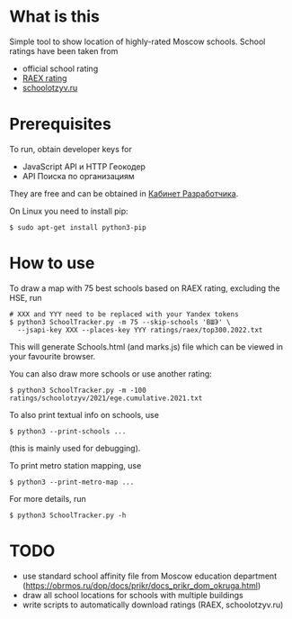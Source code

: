 # What is this

Simple tool to show location of highly-rated Moscow schools.
School ratings have been taken from
* official school rating
* [RAEX rating](https://raex-a.ru/releases/2020/21April)
* [schoolotzyv.ru](https://schoolotzyv.ru/)

# Prerequisites

To run, obtain developer keys for
* JavaScript API и HTTP Геокодер
* API Поиска по организациям

They are free and can be obtained in
[Кабинет Разработчика](https://developer.tech.yandex.ru/keys).

On Linux you need to install pip:
```
$ sudo apt-get install python3-pip
```

# How to use

To draw a map with 75 best schools based on RAEX rating, excluding the HSE, run
```
# XXX and YYY need to be replaced with your Yandex tokens
$ python3 SchoolTracker.py -m 75 --skip-schools 'ВШЭ' \
  --jsapi-key XXX --places-key YYY ratings/raex/top300.2022.txt
```
This will generate Schools.html (and marks.js) file which can be viewed in your favourite browser.

You can also draw more schools or use another rating:
```
$ python3 SchoolTracker.py -m -100 ratings/schoolotzyv/2021/ege.cumulative.2021.txt
```

To also print textual info on schools, use
```
$ python3 --print-schools ...
```
(this is mainly used for debugging).

To print metro station mapping, use
```
$ python3 --print-metro-map ...
```

For more details, run
```
$ python3 SchoolTracker.py -h
```

# TODO

* use standard school affinity file from Moscow education department (https://obrmos.ru/dop/docs/prikr/docs_prikr_dom_okruga.html)
* draw all school locations for schools with multiple buildings
* write scripts to automatically download ratings (RAEX, schoolotzyv.ru)
